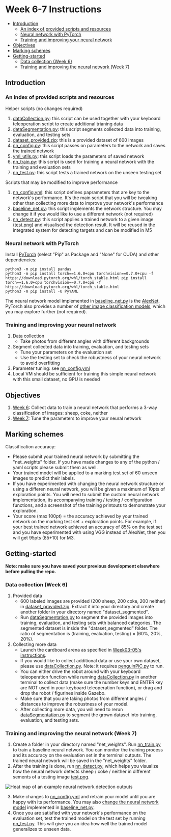 # Week 6-7 Instructions
- [Introduction](#Introduction)
    - [An index of provided scripts and resources](#An-index-of-provided-scripts-and-resources)
    - [Neural network with PyTorch](#Neural-network-with-PyTorch)
    - [Training and improving your neural network](#Training-and-improving-your-neural-network)
- [Objectives](#Objectives)
- [Marking schemes](#Marking-schemes)
- [Getting-started](#Getting-started)
    - [Data collection (Week 6)](#Data-collection-Week-6)
    - [Training and improving the neural network (Week 7)](#Training-and-improving-the-neural-network-Week-7)

## Introduction
### An index of provided scripts and resources
Helper scripts (no changes required)
1. [dataCollection.py](dataCollection.py): this script can be used together with your keyboard teleoperation script to create additional trianing data
2. [dataSegmentation.py](dataSegmentation.py): this script segments collected data into training, evaluation, and testing sets
3. [dataset_provided.zip](dataset_provided.zip): this is a provided dataset of 600 images
4. [nn_config.py](nn_config.py): this script passes on parameters to the network and saves the trained network
5. [yml_utils.py](yml_utils.py): this script loads the parameters of saved network
6. [nn_train.py](nn_train.py): this script is used for training a neural network with the training and evaluation sets
7. [nn_test.py](nn_test.py): this script tests a trained network on the unseen testing set

Scripts that may be modified to improve performance
1. [nn_config.yml](nn_config.yml): this script defines paprameters that are key to the network's performance. It's the main script that you will be tweaking other than collecting more data to improve your network's performance
2. [baseline_net.py](baseline_net.py): this script implements the network structure. You may change it if you would like to use a different network (not required)
3. [nn_detect.py](nn_detect.py): this script applies a trained network to a given image ([test.png](test.png)) and visualised the detection result. It will be reused in the integrated system for detecting targets and can be modified in M5

### Neural network with PyTorch
Install [PyTorch](https://pytorch.org/) (select "Pip" as Package and "None" for CUDA) and other dependencies:

```
python3 -m pip install pandas 
python3 -m pip install torch==1.6.0+cpu torchvision==0.7.0+cpu -f https://download.pytorch.org/whl/torch_stable.html pip install torch==1.6.0+cpu torchvision==0.7.0+cpu -f https://download.pytorch.org/whl/torch_stable.html
python3 -m pip install -U PyYAML
```

The neural network model implemented in [baseline_net.py](baseline_net.py) is the [AlexNet](https://pytorch.org/hub/pytorch_vision_alexnet/). PyTorch also provides a number of [other image classification models](https://pytorch.org/docs/stable/torchvision/models.html), which you may explore further (not required).

### Training and improving your neural network
1. Data collection
    - Take photos from different angles with different backgrounds
2. Segment collected data into training, evaluation, and testing sets
    - Tune your parameters on the evaluation set
    - Use the testing set to check the robustness of your neural network to avoid overfitting
3. Parameter tuning: see [nn_config.yml](nn_config.yml)
4. Local VM should be sufficient for training this simple neural network with this small dataset, no GPU is needed

## Objectives
1. [Week 6](#Data-collection-Week-6): Collect data to train a neural network that performs a 3-way classification of images: sheep, coke, neither
2. [Week 7](#-Training-and-improving-the-neural-network-Week-7): Tune the parameters to improve your neural network

## Marking schemes
Classification accuracy: 
- Please submit your trained neural network by submitting the "net_weights" folder. If you have made changes to any of the python / yaml scripts please submit them as well.
- Your trained model will be applied to a marking test set of 60 unseen images to predict their labels. 
- If you have experimented with changing the neural network structure or using a differen neural network, you will be given a maximum of 10pts of exploration points. You will need to submit the custom neural network implementation, its accompanying training / testing / configuration functions, and a screenshot of the training printouts to demonstrate your exploration.
- Your score (max 100pt) = the accuracy achieved by your trained network on the marking test set + exploration points. For example, if your best trained network achieved an accuracy of 85% on the test set and you have experimented with using VGG instead of AlexNet, then you will get 95pts (85+10) for M3.

## Getting-started
**Note: make sure you have saved your previous development elsewhere before pulling the repo.**

### Data collection (Week 6)
1. Provided data
    - 600 labeled images are provided (200 sheep, 200 coke, 200 neither) in [dataset_provided.zip](dataset_provided.zip). Extract it into your directory and create another folder in your directory named "dataset_segmented". 
    - Run [dataSegmentation.py](dataSegmentation.py) to segment the provided images into training, evaluation, and testing sets with balanced categories. The segmented dataset is inside the "dataset_segmented" folder. The ratio of segmentation is (training, evaluation, testing) = (60%, 20%, 20%). 
2. Collecting more data
    - Launch the cardboard arena as specified in [Week03-05's instructions](https://github.com/tianleimin/ECE4078_Lab/tree/master/Week03-05#Launch-the-cardboard-arena-world-week-3).
    - If you would like to collect additional data or use your own dataset, please use [dataCollection.py](dataCollection.py). Note: it requires [penguinPiC.py](https://github.com/tianleimin/ECE4078_Lab/blob/master/Week01-02/penguinPiC.py) to run. 
    - You can either drive the robot around with your keyboard teleoperation function while running [dataCollection.py](dataCollection.py) in another terminal to collect data (make sure the number keys and ENTER key are NOT used in your keyboard teleoperation function), or drag and drop the robot / figurines inside Gazebo.
    - Make sure that you are taking photos from different angles / distances to improve the robustness of your model.
    - After collecting more data, you will need to rerun [dataSegmentation.py](dataSegmentation.py) to segment the grown dataset into training, evaluation, and testing sets.

### Training and improving the neural network (Week 7)
1. Create a folder in your directory named "net_weights". Run [nn_train.py](nn_train.py) to train a baseline neural network. You can monitor the training process and its accuracy on the evaluation set in the terminal outputs. The trained neural network will be saved in the "net_weights" folder.
2. After the training is done, run [nn_detect.py](nn_detect.py), which helps you visualize how the neural network detects sheep / coke / neither in different sements of a testing image [test.png](test.png).

![Heat map of an example neural network detection outputs](https://github.com/tianleimin/ECE4078_Lab/blob/master/pics/test_nn_detect_output.png?raw=true "Heat map of an example neural network detection outputs")

3. Make changes to [nn_config.yml](nn_config.yml) and retrain your model until you are happy with its performance. You may also [change the neural network model](#Neural-network-with-PyTorch) implemented in [baseline_net.py](baseline_net.py).
4. Once you are satisfied with your network's performance on the evaluation set, test the trained model on the test set by running [nn_test.py](nn_test.py). This will give you an idea how well the trained model generalizes to unseen data.

